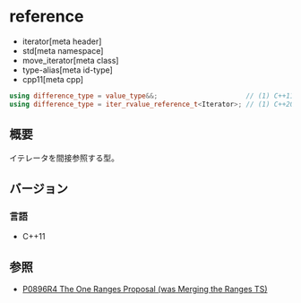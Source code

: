 # reference
* iterator[meta header]
* std[meta namespace]
* move_iterator[meta class]
* type-alias[meta id-type]
* cpp11[meta cpp]

```cpp
using difference_type = value_type&&;                      // (1) C++11
using difference_type = iter_rvalue_reference_t<Iterator>; // (1) C++20
```

## 概要
イテレータを間接参照する型。


## バージョン
### 言語
- C++11

## 参照
- [P0896R4 The One Ranges Proposal (was Merging the Ranges TS)](http://www.open-std.org/jtc1/sc22/wg21/docs/papers/2018/p0896r4.pdf)
